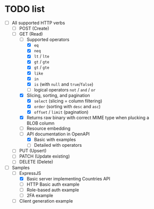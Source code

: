 # TODO list

- [ ] All supported HTTP verbs
    - [ ] POST (Create)
    - [ ] GET (Read)
        - [ ] Supported operators
            - [x] `eq`
            - [x] `neq`
            - [x] `lt` / `lte`
            - [x] `gt` / `gte`
            - [x] `gt` / `gte`
            - [x] `like`
            - [x] `in`
            - [x] `is` (with `null` and `true`/`false`)
            - [ ] logical operators `not` / `and` / `or`
        - [x] Slicing, sorting, and pagination
            - [x] `select` (slicing = column filtering)
            - [x] `order` (sorting with `desc` and `asc`)
            - [x] `offset` / `limit` (pagination)
        - [x] Returns raw binary with correct MIME type when plucking a BLOB column
        - [ ] Resource embedding
        - [ ] API documentation in OpenAPI 
            - [x] Basic with examples
            - [ ] Detailed with operators
    - [ ] PUT (Upsert)
    - [ ] PATCH (Update existing)
    - [ ] DELETE (Delete)

- [ ] Samples
    - [ ] ExpressJS
        - [x] Basic server implementing Countries API
        - [ ] HTTP Basic auth example
        - [ ] Role-based auth example
        - [ ] 2FA example
    - [ ] Client generation example